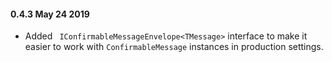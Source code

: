 #### 0.4.3 May 24 2019 ####
* Added ` IConfirmableMessageEnvelope<TMessage>` interface to make it easier to work with `ConfirmableMessage` instances in production settings.